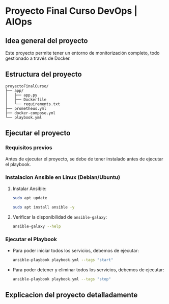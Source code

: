 # Proyecto Final Curso DevOps | AIOps
## Idea general del proyecto
Este proyecto permite tener un entorno de monitorización completo, todo gestionado a través de Docker.
## Estructura del proyecto

	proyectoFinalCurso/
	├── app/
	│   ├── app.py
	│   ├── Dockerfile
	│   └── requirements.txt
	├── prometheus.yml
	├── docker-compose.yml
	└── playbook.yml

## Ejecutar el proyecto
### Requisitos previos
Antes de ejecutar el proyecto, se debe de tener instalado antes de ejecutar el playbook.
### Instalacion Ansible en Linux (Debian/Ubuntu)
1. Instalar Ansible:

	```bash
	sudo apt update
	```

	```bash
	sudo apt install ansible -y
	```

2. Verificar la disponibilidad de ```ansible-galaxy```:

	```bash
	ansible-galaxy --help
	```

### Ejecutar el Playbook
- Para poder iniciar todos los servicios, debemos de ejecutar:

	```bash
	ansible-playbook playbook.yml --tags "start"
	```

- Para poder detener y eliminar todos los servicios, debemos de ejecutar:
	
	```bash
	ansible-playbook playbook.yml --tags "stop"
	```

## Explicacion del proyecto detalladamente

